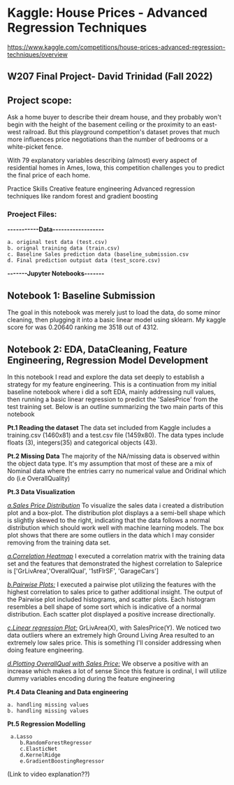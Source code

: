  # Kaggle: House Prices - Advanced Regression Techniques
 https://www.kaggle.com/competitions/house-prices-advanced-regression-techniques/overview
 ## W207 Final Project- David Trinidad (Fall 2022)

## Project scope:

Ask a home buyer to describe their dream house, and they probably won't begin with the height of the basement ceiling or the proximity to an east-west railroad. But this playground competition's dataset proves that much more influences price negotiations than the number of bedrooms or a white-picket fence.

With 79 explanatory variables describing (almost) every aspect of residential homes in Ames, Iowa, this competition challenges you to predict the final price of each home.

Practice Skills
Creative feature engineering 
Advanced regression techniques like random forest and gradient boosting

### Proeject Files:
   **-----------Data------------------**

    a. original test data (test.csv)
    b. orignal training data (train.csv)
    c. Baseline Sales prediction data (baseline_submission.csv
    d. Final prediction outpiut data (test_score.csv)

**-------Jupyter Notebooks-------**
   
## Notebook 1: Baseline Submission 
The goal in this notebook was merely just to load the data, do some minor cleaning, then plugging it into a basic linear model using sklearn. My kaggle score for was 0.20640 ranking me 3518 out of 4312. 

##  Notebook 2: EDA, DataCleaning, Feature Engineering, Regression Model Development   
In this notebook I read and explore the data set deeply to establish a strategy for my feature engineering. This is a continuation from my initial baseline notebook where i did a soft EDA, mainly addressing null values, then running a basic linear regression to predict the 'SalesPrice' from the test training set. Below is an outline summarizing the two main parts of this notebook

**Pt.1 Reading the dataset**
The data set included from Kaggle includes a training.csv (1460x81) and a test.csv file (1459x80). The data types include floats (3), integers(35) and categorical objects (43). 

**Pt.2 Missing Data**
The majority of the NA/missing data is observed within the object data type. It's my assumption that most of these are a mix of Nominal data where the entries carry no numerical value and Oridinal which do (i.e OverallQuality)

**Pt.3 Data Visualization** 

<u>*a.Sales Price Distribution*</u> To visualize the sales data i created a distribution plot and a box-plot. The distribution plot displays a a semi-bell shape which is slightly skewed to the right, indicating that the data follows a normal distribution which should work well with machine learning models. The box plot shows that there are some outliers in the data which I may consider removing from the training data set.
 
<u>*a.Correlation Heatmap*</u> I executed a correlation matrix with the training data set and the features that demonstrated the highest correlation to Saleprice is  ['GrLivArea','OverallQual', '1stFlrSF', 'GarageCars']  

<u>*b.Pairwise Plots:*</u> I executed a pairwise plot utilizing the features with the highest correlation to sales price to gather additional insight. The output of the Pairwise plot included histograms, and scatter plots. Each histogram resembles a bell shape of some sort which is indicative of a normal distribution. Each scatter plot displayed a positive increase directionally. 

<u>*c.Linear regression Plot:*</u> GrLivArea(X), with SalesPrice(Y). We noticed two data outliers where an extremely high Ground Living Area resulted to an extremely low sales price. This is something I'll consider addressing when doing feature engineering. 

<u>*d.Plotting OverallQual with Sales Price:*</u> We observe a positive with an increase which makes a lot of sense
Since this feature is ordinal, I will utilize dummy variables encoding during the feature engineering

**Pt.4 Data Cleaning and Data engineering**  

    a. handling missing values  
    b. handling missing values   


**Pt.5 Regression Modelling** 

     a.Lasso  
        b.RandomForestRegressor  
        c.ElasticNet  
        d.KernelRidge  
        e.GradientBoostingRegressor



(Link to video explanation??)
